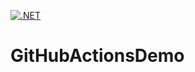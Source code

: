 [![.NET](https://github.com/drArqon/GitHubActionsDemo/actions/workflows/dotnet.yml/badge.svg?branch=master)](https://github.com/drArqon/GitHubActionsDemo/actions/workflows/dotnet.yml)

# GitHubActionsDemo
